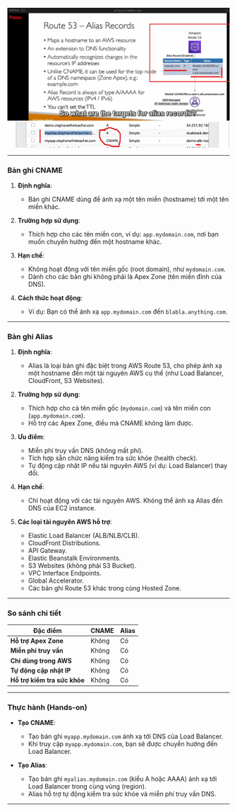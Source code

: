 ![alt text](../image/alias.png)
![alt text](../image/alias-cname.png)

---

### **Bản ghi CNAME**  
1. **Định nghĩa**:  
   - Bản ghi CNAME dùng để ánh xạ một tên miền (hostname) tới một tên miền khác.

2. **Trường hợp sử dụng**:  
   - Thích hợp cho các tên miền con, ví dụ: `app.mydomain.com`, nơi bạn muốn chuyển hướng đến một hostname khác.

3. **Hạn chế**:  
   - Không hoạt động với tên miền gốc (root domain), như `mydomain.com`.  
   - Dành cho các bản ghi không phải là Apex Zone (tên miền đỉnh của DNS).

4. **Cách thức hoạt động**:  
   - Ví dụ: Bạn có thể ánh xạ `app.mydomain.com` đến `blabla.anything.com`.  

---

### **Bản ghi Alias**  
1. **Định nghĩa**:  
   - Alias là loại bản ghi đặc biệt trong AWS Route 53, cho phép ánh xạ một hostname đến một tài nguyên AWS cụ thể (như Load Balancer, CloudFront, S3 Websites).  

2. **Trường hợp sử dụng**:  
   - Thích hợp cho cả tên miền gốc (`mydomain.com`) và tên miền con (`app.mydomain.com`).  
   - Hỗ trợ các Apex Zone, điều mà CNAME không làm được.  

3. **Ưu điểm**:  
   - Miễn phí truy vấn DNS (không mất phí).  
   - Tích hợp sẵn chức năng kiểm tra sức khỏe (health check).  
   - Tự động cập nhật IP nếu tài nguyên AWS (ví dụ: Load Balancer) thay đổi.  

4. **Hạn chế**:  
   - Chỉ hoạt động với các tài nguyên AWS. Không thể ánh xạ Alias đến DNS của EC2 instance.  

5. **Các loại tài nguyên AWS hỗ trợ**:  
   - Elastic Load Balancer (ALB/NLB/CLB).  
   - CloudFront Distributions.  
   - API Gateway.  
   - Elastic Beanstalk Environments.  
   - S3 Websites (không phải S3 Bucket).  
   - VPC Interface Endpoints.  
   - Global Accelerator.  
   - Các bản ghi Route 53 khác trong cùng Hosted Zone.  

---

### **So sánh chi tiết**  

| Đặc điểm                   | CNAME                              | Alias                          |
|----------------------------|-------------------------------------|--------------------------------|
| **Hỗ trợ Apex Zone**       | Không                              | Có                            |
| **Miễn phí truy vấn**      | Không                              | Có                            |
| **Chỉ dùng trong AWS**     | Không                              | Có                            |
| **Tự động cập nhật IP**    | Không                              | Có                            |
| **Hỗ trợ kiểm tra sức khỏe** | Không                              | Có                            |

---

### **Thực hành (Hands-on)**  
- **Tạo CNAME**:  
   - Tạo bản ghi `myapp.mydomain.com` ánh xạ tới DNS của Load Balancer.  
   - Khi truy cập `myapp.mydomain.com`, bạn sẽ được chuyển hướng đến Load Balancer.

- **Tạo Alias**:  
   - Tạo bản ghi `myalias.mydomain.com` (kiểu A hoặc AAAA) ánh xạ tới Load Balancer trong cùng vùng (region).  
   - Alias hỗ trợ tự động kiểm tra sức khỏe và miễn phí truy vấn DNS.  

---